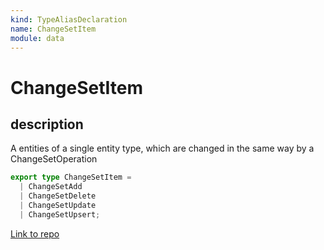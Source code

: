 ```yaml
---
kind: TypeAliasDeclaration
name: ChangeSetItem
module: data
---
```


# ChangeSetItem

## description

A entities of a single entity type, which are changed in the same way by a ChangeSetOperation

```ts
export type ChangeSetItem =
  | ChangeSetAdd
  | ChangeSetDelete
  | ChangeSetUpdate
  | ChangeSetUpsert;
```

[Link to repo](https://github.com/ngrx/platform/blob/master/modules/data/src/actions/entity-cache-change-set.ts#L36-L40)
